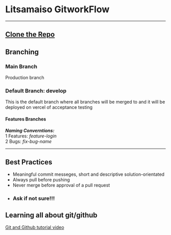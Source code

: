 # Litsamaiso GitworkFlow

---

## [Clone the Repo](https://github.com/BU-Innovation-Hub/litsamaiso.git)

## Branching

### Main Branch

Production branch

### Default Branch: develop

This is the default branch where all branches will be merged to and it will be deployed on vercel of acceptance testing

#### Features Branches

**_Naming Converntions:_**  
1 Features: _feature-login_  
2 Bugs: _fix-bug-name_

---

## Best Practices

- Meaningful commit messeges, short and descriptive solution-orientated
- Always pull before pushing
- Never merge before approval of a pull request
- ### Ask if not sure!!!

## Learning all about git/github

[Git and Github tutorial video](https://youtu.be/S7XpTAnSDL4?si=txbVVMnU0bPt9stC)
